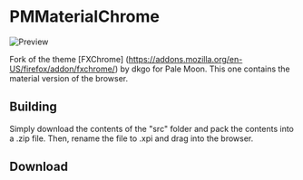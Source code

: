 # PMMaterialChrome
![Preview](http://leave-blank)

Fork of the theme [FXChrome] (https://addons.mozilla.org/en-US/firefox/addon/fxchrome/) by dkgo for Pale Moon. This one contains the material version of the browser.

## Building
Simply download the contents of the "src" folder  and pack the contents into a .zip file. Then, rename the file to .xpi and drag into the browser.

## Download
